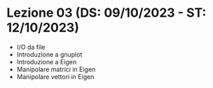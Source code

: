 # Lezione 03 (DS: 09/10/2023 - ST: 12/10/2023)

- I/O da file
- Introduzione a gnuplot
- Introduzione a Eigen
- Manipolare matrici in Eigen
- Manipolare vettori in Eigen

